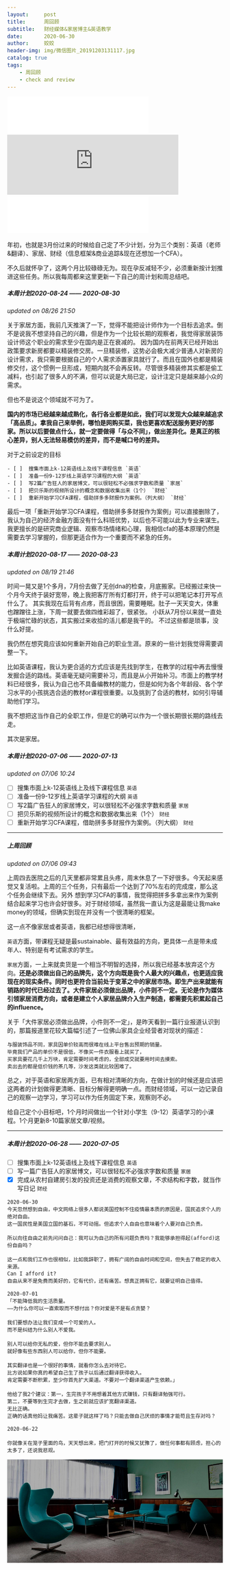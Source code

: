 ```yaml
---
layout:     post
title:      周回顾
subtitle:   财经媒体&家居博主&英语教学
date:       2020-06-30
author:     姣姣
header-img: img/微信图片_20191203131117.jpg
catalog: true
tags:
    - 周回顾
    - check and review
---
```


<iframe frameborder="no" border="0" marginwidth="0" marginheight="0" width=330 height=86 src="//music.163.com/outchain/player?type=2&id=29723041&auto=0&height=66"></iframe>

<div align=life> 
<iframe frameborder="no" marginwidth="0" marginheight="0" width=400 height=140 src="https://music.163.com/outchain/player?type=2&id=34341360&auto=0&height=66"></iframe>
</div>

<iframe frameborder="no" border="0" marginwidth="0" marginheight="0" width=330 height=86 src="//music.163.com/outchain/player?type=2&id=187341&auto=0&height=66"></iframe>

年初，也就是3月份过来的时候给自己定了不少计划，分为三个类别：英语（老师&翻译）、家居、财经（信息框架&商业追踪&现在还想加一个CFA）。

不久后就怀孕了，这两个月比较碌碌无为。现在孕反减轻不少，必须重新按计划推进这些任务。所以我每周都来这里更新一下自己的周计划和周总结吧。

##### 本周计划2020-08-24 —— 2020-08-30 
*updated on 08/26 21:50*

关于家居方面，我前几天推演了一下，觉得不能把设计师作为一个目标去追求。倒不是说我不想坚持自己的兴趣，但是作为一个比较长期的观察者，我觉得家居装饰设计师这个职业的需求至少在国内是正在衰减的。
因为国内在前两天已经开始出政策要求新房都要以精装修交房。一旦精装修，这势必会极大减少普通人对新房的设计需求，我只需要根据自己的个人需求添置家具就行了。而且在国外也都是精装修交付，这个惯例一旦形成，短期内就不会再反转。尽管很多精装修其实都是偷工减料，也引起了很多人的不满，但可以说是大局已定，设计注定只是越来越小众的需求。

但也不是说这个领域就不可为了。

**国内的市场已经越来越成熟化，各行各业都是如此，我们可以发现大众越来越追求「高品质」。拿我自己来举例，哪怕是网购买菜，我也更喜欢配送服务更好的那家。所以以后要做点什么，就一定要做得「与众不同」，做出差异化。是真正的核心差异，别人无法轻易模仿的差异，而不是喊口号的差异。**

对于之前设定的目标

```
- [ ]  搜集市面上k-12英语线上及线下课程信息 `英语`
- [ ]  准备一份9-12岁线上英语学习课程的大纲 `英语`
- [ ]  写2篇广告狂人的家居博文，可以很轻松不必强求字数和质量 `家居`
- [ ]  把贝乐斯的视频所设计的概念和数据收集出来（1个） `财经`
- [ ]  重新开始学习CFA课程，借助拼多多财报作为案例。（列大纲） `财经`

```
最后一项「重新开始学习CFA课程，借助拼多多财报作为案例」可以直接删除了，我认为自己的经济金融方面没有什么科班优势，以后也不可能以此为专业来谋生。我更擅长的是研究商业逻辑、观察市场情绪和心理，我相信cfa的基本原理仍然是需要去学习掌握的，但那更适合作为一个重要而不紧急的任务。



##### 本周计划2020-08-17 —— 2020-08-23 
*updated on 08/19 21:46*

时间一晃又是1个多月，7月份去做了无创dna的检查，月底搬家。已经搬过来快一个月今天终于装好宽带，晚上我把客厅所有灯都打开，终于可以把笔记本打开写点什么了。
其实我现在后背有点疼，而且很困，需要睡眠。肚子一天天变大，体重也蹭蹭往上涨，下周一就要去做四维彩超了，很紧张。
小跃从7月份以来就一直处于极端忙碌的状态，其实搬过来收拾的活儿都是我干的。
不过这些都是琐事，没什么好提。

我仍然在想究竟应该如何重新开始自己的职业生涯。原来的一些计划我觉得需要调整一下。

比如英语课程，我认为更合适的方式应该是先找到学生，在教学的过程中再去慢慢发掘合适的路线。英语毫无疑问需要补习，而且是从小开始补习。市面上的教学材料已经很多，我认为自己也不具备编教材的能力，但是如何为各个年龄段、各个学习水平的小孩挑选合适的教材or课程很重要。以及挑到了合适的教材，如何引导辅助他们学习。

我不想把这当作自己的全职工作，但是它的确可以作为一个很长期很长期的路线去走。

其次是家居。



##### 本周计划2020-07-06 —— 2020-07-13 
*updated on 07/06 10:24*

- [ ]  搜集市面上k-12英语线上及线下课程信息 `英语`
- [ ]  准备一份9-12岁线上英语学习课程的大纲 `英语`
- [ ]  写2篇广告狂人的家居博文，可以很轻松不必强求字数和质量 `家居`
- [ ]  把贝乐斯的视频所设计的概念和数据收集出来（1个） `财经`
- [ ]  重新开始学习CFA课程，借助拼多多财报作为案例。（列大纲） `财经`

---

##### 上周回顾
*updated on 07/06 09:43*

上周四去医院之后的几天里都非常累且头疼，周末休息了一下好很多。今天起来感觉又复活啦。上周的三个任务，只有最后一个达到了70%左右的完成度，那么这个任务会继续下去。另外
想到学习CFA的事情，我觉得把拼多多拿出来作为案例结合起来学习也许会好很多。对于财经领域，虽然我一直认为这是最能让我make money的领域，但确实到现在并没有一个很清晰的框架。

这一点不像家居或者英语，我都已经想得很清晰，

`英语`方面，带课程无疑是最sustainable、最有效益的方向，更具体一点是带未成年人、特别是有考试需求的学生。

`家居`方面，一上来就卖货是一个相当不明智的选择，所以我已经基本放弃这个方向。**还是必须做出自己的品牌先，这个方向既是我个人最大的兴趣点，也更适应我现在的现实条件。同时也更符合当前处于变革之中的家居市场。即生产出来就能有销路的时代已经过去了。大件家居必须做出品牌，小件则不一定。无论是作为媒体引领家居消费方向，或者是建立个人家居品牌介入生产制造，都需要先积累起自己的influence。**

关于「大件家居必须做出品牌，小件则不一定」，是昨天看到一篇行业报道认识到的，那篇报道里花较大篇幅引述了一位佛山家具企业经营者对现状的描述：

```
与服装饰品不同，家具因单价较高而很难在线上平台售出预期的销量。
毕竟我们产品的单价不是很低，不像买一件衣服看上就买了，
买家具要花几千上万块，肯定需要时间考虑的，全部成交就要用时间去摸索。
卖出去的都是低价钱的茶几等，沙发这类就比较困难了。

```
总之，对于英语和家居两方面，已有相对清晰的方向，在做计划的时候还是应该把这两者的计划做得更清晰、目标分解得更明确一点。而财经领域，可以一边记录自己的观察一边学习，学习可以作为任务固定下来，观察则不必。

给自己定个小目标吧，1个月时间做出一个针对小学生（9-12）英语学习的小课程。1个月更新8-10篇家居文章/视频。

---

##### 本周计划2020-06-28 —— 2020-07-05

- [ ]  搜集市面上k-12英语线上及线下课程信息 `英语`
- [ ]  写一篇广告狂人的家居博文，可以很轻松不必强求字数和质量 `家居`
- [x]  完成从农村自建房引发的投资还是消费的观察文章，不求结构和字数，就当作写日记 `财经`

```
2020-06-30 
今天忽然想到自由，中文网络上很多人都说美国控制不住疫情最本质的原因是，国民追求个人的绝对自由。
这一国民性是美国立国的基石，不可动摇。但追求个人自由也意味着个人要对自己负责。

所以向往自由之前先问问自己：我可以为自己的所有问题负责吗？我能够承担得起(afford)这份自由吗？

这一点和我们工作也很相似，比如我辞职了，拥有广阔的自由时间和空间，但失去了稳定的收入来源。
Can I afford it? 
自由从来不是免费而美好的，它有代价，还有痛苦。想真正拥有它，就要证明自己值得。

```

```
2020-07-01
「不能降低我的生活质量。
——为什么你可以一直索取而不想付出？你对爱是不是有点贪婪？

我们要想办法让我们变成一个可爱的人。
而不是纠结为什么别人不爱我。

别人可以给你无私的爱，但你不能去要求别人。
就好像有些东西别人可以给你，但你不能要。

其实翻译也是一个很好的事情，就看你怎么去对待它。
比方说如果你真的希望自己生了孩子以后通过翻译获得收入。
肯定需要不断积累，至少你首先扩大渠道。不要对一个翻译渠道产生依赖。」

他给了我2个建议：第一，生完孩子不用想着其他方式赚钱，只有翻译勉强可行。
第二，不要等到生完才去做，生之前就应该扩宽翻译渠道。
无比正确。
正确的话真他妈让我痛苦。这辈子就这样了吗？只能去做自己厌烦的事情才能苟且生存对吗？

```

```
2020-06-22

你就像关在笼子里面的鸟，天天想出来，把门打开的时候又犹豫了，做任何事都有顾虑，担心的太多了，还说我悲观。

```

![img](/img/1_kKG86FEw2XG-NL5Qqg9vhw.jpeg)



